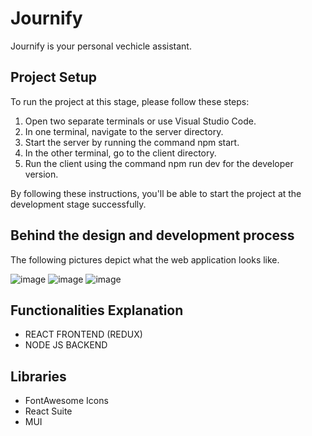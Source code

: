 # Journify
Journify is your personal vechicle assistant. 

## Project Setup

To run the project at this stage, please follow these steps:

1. Open two separate terminals or use Visual Studio Code.
2. In one terminal, navigate to the server directory.
3. Start the server by running the command npm start.
4. In the other terminal, go to the client directory.
5. Run the client using the command npm run dev for the developer version.

By following these instructions, you'll be able to start the project at the development stage successfully.

## Behind the design and development process
The following pictures depict what the web application looks like.

![image](https://github.com/jzielinski47/journify/assets/63867153/158bd62f-18ff-4867-8e7f-37e50f95f4c2)
![image](https://github.com/jzielinski47/journify/assets/63867153/4ae3038a-4dbc-438c-9bb8-b7295bb4e3e4)
![image](https://github.com/jzielinski47/journify/assets/63867153/d8e184f1-1389-42bf-9af0-5f72d2da273c)


## Functionalities Explanation

- REACT FRONTEND (REDUX)
- NODE JS BACKEND

## Libraries

- FontAwesome Icons
- React Suite
- MUI



